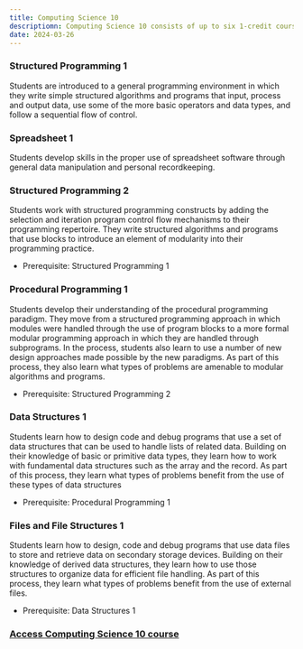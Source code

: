 ```yaml
---
title: Computing Science 10
descriptiomn: Computing Science 10 consists of up to six 1-credit courses
date: 2024-03-26
---
```


<h3>Structured Programming 1</h3>
<p>Students are introduced to a general programming environment in which they write simple structured algorithms and programs that input, process and output data, use some of the more basic operators and data types, and follow a sequential flow of control.</p>

<h3>Spreadsheet 1</h3>
<p>Students develop skills in the proper use of spreadsheet software through general data manipulation and personal recordkeeping.</p>

<h3>Structured Programming 2</h3>
<p>Students work with structured programming constructs by adding the selection and iteration program control flow mechanisms to their programming repertoire. They write structured algorithms and programs that use blocks to introduce an element of modularity into their programming practice.</p>
<ul><li>Prerequisite: Structured Programming 1</li></ul>

<h3>Procedural Programming 1</h3>
<p>Students develop their understanding of the procedural programming paradigm. They move from a structured programming approach in which modules were handled through the use of program blocks to a more formal modular programming approach in which they are handled through subprograms. In the process, students also learn to use a number of new design approaches made possible by the new paradigms. As part of this process, they also learn what types of problems are amenable to modular algorithms and programs.</p>
<ul><li>Prerequisite: Structured Programming 2</ul></li>

<h3>Data Structures 1</h3>
<p>Students learn how to design code and debug programs that use a set of data structures that can be used to handle lists of related data. Building on their knowledge of basic or primitive data types, they learn how to work with fundamental data structures such as the array and the record. As part of this process, they learn what types of problems benefit from the use of these types of data structures</p>
<ul><li>Prerequisite: Procedural Programming 1</ul></li>

<h3>Files and File Structures 1</h3>
<p>Students learn how to design, code and debug programs that use data files to store and retrieve data on secondary storage devices. Building on their knowledge of derived data structures, they learn how to use those structures to organize data for efficient file handling. As part of this process, they learn what types of problems benefit from the use of external files.</p>
<ul><li>Prerequisite: Data Structures 1</ul></li>

<h3 style="color:#6F4A9E"><a href="https://github.com/callysto/curriculum-notebooks/blob/master/TechnologyStudies/ComputingScience/computing-science-10.ipynb" target="_blank"> Access Computing Science 10 course</a></h3>